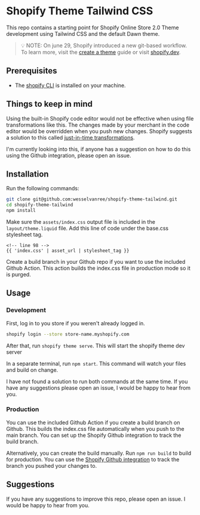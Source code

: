 # Shopify Theme Tailwind CSS

This repo contains a starting point for Shopify Online Store 2.0 Theme
development using Tailwind CSS and the default Dawn theme.

> :bulb: NOTE: On june 29, Shopify introduced a new git-based workflow. To learn
> more, visit the
> [create a theme](https://shopify.dev/themes/getting-started/create) guide or
> visit [shopify.dev](https://shopify.dev).

## Prerequisites

- The
  [shopify CLI](https://shopify.dev/themes/getting-started/create#step-1-install-shopify-cli)
  is installed on your machine.

## Things to keep in mind

Using the built-in Shopify code editor would not be effective when using file
transformations like this. The changes made by your merchant in the code editor
would be overridden when you push new changes. Shopify suggests a solution to
this called
[just-in-time transformations](https://shopify.dev/themes/best-practices/file-transformation).

I'm currently looking into this, if anyone has a suggestion on how to do this
using the Github integration, please open an issue.

## Installation

Run the following commands:

```bash
git clone git@github.com:wesselvanree/shopify-theme-tailwind.git
cd shopify-theme-tailwind
npm install
```

Make sure the `assets/index.css` output file is included in the
`layout/theme.liquid` file. Add this line of code under the base.css stylesheet
tag.

```liquid
<!-- line 98 -->
{{ 'index.css' | asset_url | stylesheet_tag }}
```

Create a build branch in your Github repo if you want to use the included Github
Action. This action builds the index.css file in production mode so it is
purged.

## Usage

### Development

First, log in to you store if you weren't already logged in.

```bash
shopify login --store store-name.myshopify.com
```

After that, run `shopify theme serve`. This will start the shopify theme dev
server

In a separate terminal, run `npm start`. This command will watch your files and
build on change.

I have not found a solution to run both commands at the same time. If you have
any suggestions please open an issue, I would be happy to hear from you.

### Production

You can use the included Github Action if you create a build branch on Github.
This builds the index.css file automatically when you push to the main branch.
You can set up the Shopify Github integration to track the build branch.

Alternatively, you can create the build manually. Run `npm run build` to build
for production. You can use the
[Shopify Github integration](https://shopify.dev/themes/getting-started/create#step-6-install-the-shopify-github-integration-and-connect-your-branch-to-your-store)
to track the branch you pushed your changes to.

## Suggestions

If you have any suggestions to improve this repo, please open an issue. I would
be happy to hear from you.
